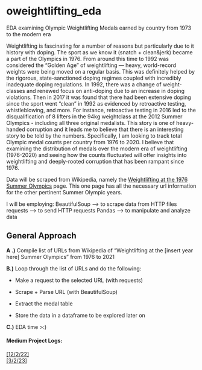 # oweightlifting_eda
EDA examining Olympic Weightlifting Medals earned by country from 1973 to the modern era

Weightlifting is fascinating for a number of reasons but particularly due to it history with doping. The sport as we know it (snatch + clean&jerk) became a part of the Olympics in 1976. From around this time to 1992 was considered the “Golden Age” of weightlifting — heavy, world-record weights were being moved on a regular basis. This was definitely helped by the rigorous, state-sanctioned doping regimes coupled with incredibly inadequate doping regulations. In 1992, there was a change of weight-classes and renewed focus on anti-doping due to an increase in doping violations. Then in 2017 it was found that there had been extensive doping since the sport went “clean” in 1992 as evidenced by retroactive testing, whistleblowing, and more. For instance, retroactive testing in 2016 led to the disqualification of 8 lifters in the 94kg weightclass at the 2012 Summer Olympics - including all three original medalists. This story is one of heavy-handed corruption and it leads me to believe that there is an interesting story to be told by the numbers. Specifically, I am looking to track total Olympic medal counts per country from 1976 to 2020. I believe that examining the distribution of medals over the modern era of weightlifting (1976-2020) and seeing how the counts fluctuated will offer insights into weightlifting and deeply-rooted corruption that has been rampant since 1976. 

Data will be scraped from Wikipedia, namely the [Weightlifting at the 1976 Summer Olympics](https://en.wikipedia.org/wiki/Weightlifting_at_the_1976_Summer_Olympics) page. This one page has all the necessary url information for the other pertinent Summer Olympic years.

I will be employing:
BeautifulSoup --> to scrape data from HTTP files
requests --> to send HTTP requests
Pandas --> to manipulate and analyze data 



## General Approach 
**A .)** Compile list of URLs from Wikipedia of “Weightlifting at the [insert year here] Summer Olympics” from 1976 to 2021

**B.)** Loop through the list of URLs and do the following:

- Make a request to the selected URL (with requests)

- Scrape + Parse URL (with BeautifulSoup)

- Extract the medal table

- Store the data in a dataframe to be explored later on

**C.)** EDA time >:)

#### Medium Project Logs:
[[12/2/22]](https://medium.com/@junyoungdchun/project-diary-weightlifting-medal-counts-and-doping-intro-start-f692dc6be6ed)  
[[3/2/23]](https://medium.com/@junyoungdchun/project-diary-wl-medal-counts-and-doping-compiling-our-list-of-urls-2-415a47e2d12d)
